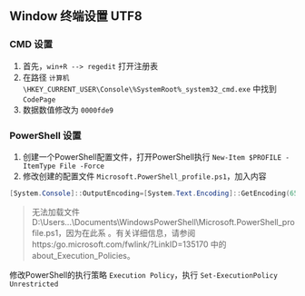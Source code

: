 ## Window 终端设置 UTF8

### CMD 设置

1. 首先，`win+R --> regedit` 打开注册表
2. 在路径 `计算机\HKEY_CURRENT_USER\Console\%SystemRoot%_system32_cmd.exe` 中找到 `CodePage`
3. 数据数值修改为 `0000fde9`

### PowerShell 设置

1. 创建一个PowerShell配置文件，打开PowerShell执行 `New-Item $PROFILE -ItemType File -Force`
2. 修改创建的配置文件 `Microsoft.PowerShell_profile.ps1`，加入内容

```powershell
[System.Console]::OutputEncoding=[System.Text.Encoding]::GetEncoding(65001)
```

> 无法加载文件 D:\Users\...\Documents\WindowsPowerShell\Microsoft.PowerShell_profile.ps1，因为在此系
。有关详细信息，请参阅 https:/go.microsoft.com/fwlink/?LinkID=135170 中的 about_Execution_Policies。

修改PowerShell的执行策略 `Execution Policy`，执行 `Set-ExecutionPolicy Unrestricted`